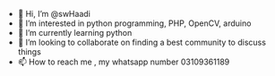 - 👋 Hi, I’m @swHaadi
- 👀 I’m interested in python programming, PHP, OpenCV, arduino
- 🌱 I’m currently learning python
- 💞️ I’m looking to collaborate on finding a best community to discuss things
- 📫 How to reach me , my whatsapp number 03109361189

<!---
swHaadi/swHaadi is a ✨ special ✨ repository because its `README.md` (this file) appears on your GitHub profile.
You can click the Preview link to take a look at your changes.
--->
